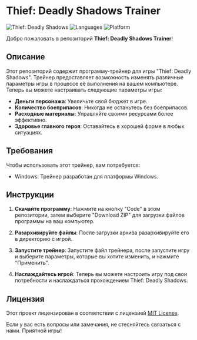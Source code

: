 # Thief: Deadly Shadows Trainer

![Thief: Deadly Shadows](https://img.shields.io/badge/Game-Thief%3A%20Deadly%20Shadows-green)
![Languages](https://img.shields.io/badge/Languages-C%2B%2B%2C%20C%23-blue)
![Platform](https://img.shields.io/badge/Platform-Windows-yellow)

Добро пожаловать в репозиторий **Thief: Deadly Shadows Trainer**!

## Описание

Этот репозиторий содержит программу-трейнер для игры "Thief: Deadly Shadows". Трейнер предоставляет возможность изменять различные параметры игры в процессе её выполнения на вашем компьютере. Теперь вы можете настраивать следующие параметры игры:

- **Деньги персонажа**: Увеличьте свой бюджет в игре.
- **Количество боеприпасов**: Никогда не останьтесь без боеприпасов.
- **Расходные материалы**: Управляйте своими ресурсами более эффективно.
- **Здоровье главного героя**: Оставайтесь в хорошей форме в любых ситуациях.

## Требования

Чтобы использовать этот трейнер, вам потребуется:
 
- Windows: Трейнер разработан для платформы Windows.

## Инструкции

1. **Скачайте программу**: Нажмите на кнопку "Code" в этом репозитории, затем выберите "Download ZIP" для загрузки файлов программы на ваш компьютер.

2. **Разархивируйте файлы**: После загрузки архива разархивируйте его в директорию с игрой.

3. **Запустите трейнер**: Запустите файл трейнера, после запустите игру и выберите параметры, которые вы хотите изменить, и нажмите "Применить".

4. **Наслаждайтесь игрой**: Теперь вы можете настроить игру под свои потребности и наслаждаться прохождением Thief: Deadly Shadows.

## Лицензия

Этот проект лицензирован в соответствии с лицензией [MIT License](LICENSE).

Если у вас есть вопросы или замечания, не стесняйтесь связаться с нами. Приятной игры!
